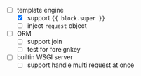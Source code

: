 
* [ ] template engine
  * [x] support `{{ block.super }}`
  * [ ] inject `request` object
* [ ] ORM
  * [ ] support join
  * [ ] test for foreignkey
* [ ] builtin WSGI server
  * [ ] support handle multi request at once
